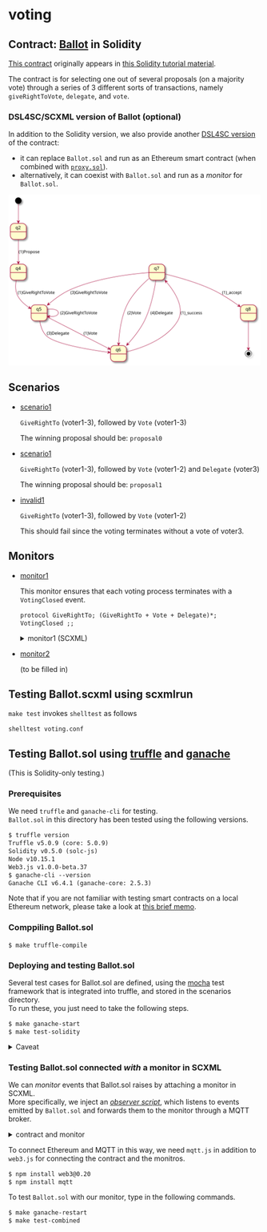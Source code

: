 # voting

## Contract: [Ballot](contracts/Ballot.sol) in Solidity

[This contract](contracts/Ballot.sol) originally appears in [this Solidity tutorial material](https://solidity.readthedocs.io/en/v0.4.24/solidity-by-example.html#voting).

The contract is for selecting one out of several proposals (on a majority vote)
through a series of 3 different sorts of transactions, namely
`giveRightToVote`, `delegate`, and `vote`.

### DSL4SC/SCXML version of Ballot (optional)

In addition to the Solidity version,
we also provide another [DSL4SC version](contracts/Ballot.rules) of the contract:

- it can replace `Ballot.sol` and run as an Ethereum smart contract (when combined with [`proxy.sol`](contracts/proxy.sol)).
- alternatively, it can coexist with `Ballot.sol` and run as a _monitor_ for `Ballot.sol`.

![Ballot (SCXML)](contracts/Ballot.svg?sanitize=true)

## Scenarios

- [scenario1](scenarios/scenario1.js)

  `GiveRightTo` (voter1-3), followed by `Vote` (voter1-3)

  The winning proposal should be: `proposal0`

- [scenario1](scenarios/scenario2.js)

  `GiveRightTo` (voter1-3), followed by `Vote` (voter1-2) and `Delegate` (voter3)

  The winning proposal should be: `proposal1`

- [invalid1](scenarios/invalid1.js)

  `GiveRightTo` (voter1-3), followed by `Vote` (voter1-2)

  This should fail since the voting terminates without a vote of voter3.

## Monitors

- [monitor1](monitors/monitor1.rules)

  This monitor ensures that each voting process terminates with a `VotingClosed` event.

  ```
  protocol GiveRightTo; (GiveRightTo + Vote + Delegate)*; VotingClosed ;;
  ```

  <details>
    <summary>monitor1 (SCXML)</summary>
    <div><img src="monitors/monitor1.svg?sanitize=true"/></div>
  </details>

- [monitor2](monitors/monitor2.rules)

  (to be filled in)

## Testing Ballot.scxml using scxmlrun

`make test` invokes `shelltest` as follows

```
shelltest voting.conf
```

## Testing Ballot.sol using [truffle](https://truffleframework.com/) and [ganache](https://truffleframework.com/ganache)

(This is Solidity-only testing.)

### Prerequisites

We need `truffle` and `ganache-cli` for testing.  
`Ballot.sol` in this directory has been tested using the following versions.

```
$ truffle version  
Truffle v5.0.9 (core: 5.0.9)  
Solidity v0.5.0 (solc-js)  
Node v10.15.1  
Web3.js v1.0.0-beta.37  
$ ganache-cli --version  
Ganache CLI v6.4.1 (ganache-core: 2.5.3)
```

Note that if you are not familiar with testing smart contracts on a local Ethereum network,
please take a look at [this brief memo](../../docs/ethereum.md).

### Comppiling Ballot.sol

```
$ make truffle-compile  
```

### Deploying and testing Ballot.sol

Several test cases for Ballot.sol are defined,
using the [mocha](https://mochajs.org/) test framework that is integrated into truffle,
and stored in the scenarios directory.  
To run these, you just need to take the following steps.

```
$ make ganache-start  
$ make test-solidity  
```

<details>
  <summary>Caveat</summary>
  <div>
    When something goes wrong, it is often the case that ganache needs to be *fully* restarted.
    To do so for sure, try the following.
    <ul>
      <li>`make ganache-stop`</li>
      <li>`make clean`</li>
      <li>`make ganache-start`</li>
    </ul>
  </div>
</details>


### Testing Ballot.sol connected _with_ a monitor in SCXML

We can _monitor_ events that Ballot.sol raises by attaching a monitor in SCXML.  
More specifically,
we inject an [_observer script_](monitors/observer.js),
which listens to events emitted by `Ballot.sol` and
forwards them to the monitor through a MQTT broker.

<details>
  <summary>contract and monitor</summary>
  <div><img src="monitors/observer.png"/></div>
</details>

To connect Ethereum and MQTT in this way,
we need `mqtt.js` in addition to `web3.js`
for connecting the contract and the monitros.

```
$ npm install web3@0.20  
$ npm install mqtt  
```

To test `Ballot.sol` with our monitor, type in the following commands.

```
$ make ganache-restart  
$ make test-combined  
```
